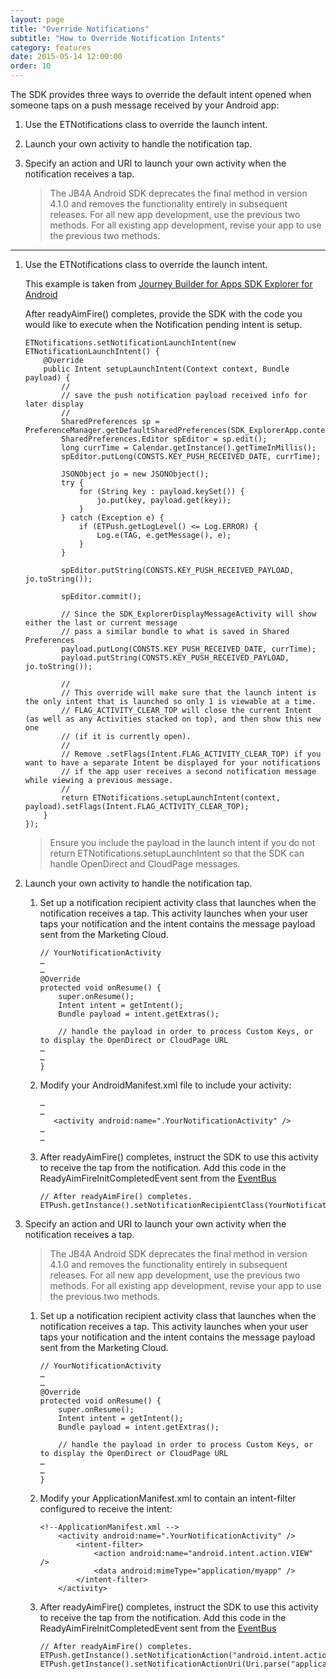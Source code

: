 ```yaml
---
layout: page
title: "Override Notifications"
subtitle: "How to Override Notification Intents"
category: features
date: 2015-05-14 12:00:00
order: 10
---
```

The SDK provides three ways to override the default intent opened when someone taps on a push message received by your Android app:

1. Use the ETNotifications class to override the launch intent.
1. Launch your own activity to handle the notification tap.
1. Specify an action and URI to launch your own activity when the notification receives a tap.

    > The JB4A Android SDK deprecates the final method in version 4.1.0 and removes the functionality entirely in subsequent releases. For all new app development, use the previous two methods. For all existing app development, revise your app to use the previous two methods.

___

1.  Use the ETNotifications class to override the launch intent.
    
    This example is taken from <a href="https://github.com/ExactTarget/JB4A-SDK-Android/tree/master/JB4A-SDK-Explorer" target="_blank">Journey Builder for Apps SDK Explorer for Android</a>

    After readyAimFire() completes, provide the SDK with the code you would like to execute when the Notification pending intent is setup.

    ~~~
    ETNotifications.setNotificationLaunchIntent(new ETNotificationLaunchIntent() {
        @Override
        public Intent setupLaunchIntent(Context context, Bundle payload) {
            //
            // save the push notification payload received info for later display
            //
            SharedPreferences sp = PreferenceManager.getDefaultSharedPreferences(SDK_ExplorerApp.context());
            SharedPreferences.Editor spEditor = sp.edit();
            long currTime = Calendar.getInstance().getTimeInMillis();
            spEditor.putLong(CONSTS.KEY_PUSH_RECEIVED_DATE, currTime);

            JSONObject jo = new JSONObject();
            try {
                for (String key : payload.keySet()) {
                    jo.put(key, payload.get(key));
                }
            } catch (Exception e) {
                if (ETPush.getLogLevel() <= Log.ERROR) {
                    Log.e(TAG, e.getMessage(), e);
                }
            }

            spEditor.putString(CONSTS.KEY_PUSH_RECEIVED_PAYLOAD, jo.toString());

            spEditor.commit();

            // Since the SDK_ExplorerDisplayMessageActivity will show either the last or current message
            // pass a similar bundle to what is saved in Shared Preferences
            payload.putLong(CONSTS.KEY_PUSH_RECEIVED_DATE, currTime);
            payload.putString(CONSTS.KEY_PUSH_RECEIVED_PAYLOAD, jo.toString());

            //
            // This override will make sure that the launch intent is the only intent that is launched so only 1 is viewable at a time.
            // FLAG_ACTIVITY_CLEAR_TOP will close the current Intent (as well as any Activities stacked on top), and then show this new one
            // (if it is currently open).
            //
            // Remove .setFlags(Intent.FLAG_ACTIVITY_CLEAR_TOP) if you want to have a separate Intent be displayed for your notifications
            // if the app user receives a second notification message while viewing a previous message.
            //
            return ETNotifications.setupLaunchIntent(context, payload).setFlags(Intent.FLAG_ACTIVITY_CLEAR_TOP);
        }
    });
    ~~~

    > Ensure you include the payload in the launch intent if you do not return ETNotifications.setupLaunchIntent so that the SDK can handle OpenDirect and CloudPage messages.

1.  Launch your own activity to handle the notification tap.

    1.  Set up a notification recipient activity class that launches when the notification receives a tap. This activity launches when your user taps your notification and the intent contains the message payload sent from the Marketing Cloud.

    	~~~
        // YourNotificationActivity
        …
        …  
        @Override
        protected void onResume() {
            super.onResume();
            Intent intent = getIntent();
            Bundle payload = intent.getExtras();

            // handle the payload in order to process Custom Keys, or to display the OpenDirect or CloudPage URL
        …
        …        
    	}
    	~~~  
    1.  Modify your AndroidManifest.xml file to include your activity:

        ~~~
        …
        …   
           <activity android:name=".YourNotificationActivity" />
        …
        …   
        ~~~ 
    1.  After readyAimFire() completes, instruct the SDK to use this activity to receive the tap from the notification. Add this code in the ReadyAimFireInitCompletedEvent sent from the [EventBus](eventbus.html) 

        ~~~
        // After readyAimFire() completes.
        ETPush.getInstance().setNotificationRecipientClass(YourNotificationActivity.class);
        ~~~~
1.  Specify an action and URI to launch your own activity when the notification receives a tap.

    > The JB4A Android SDK deprecates the final method in version 4.1.0 and removes the functionality entirely in subsequent releases. For all new app development, use the previous two methods. For all existing app development, revise your app to use the previous two methods.

    1.  Set up a notification recipient activity class that launches when the notification receives a tap. This activity launches when your user taps your notification and the intent contains the message payload sent from the Marketing Cloud.

    	~~~
        // YourNotificationActivity
        …
        …  
        @Override
        protected void onResume() {
            super.onResume();
            Intent intent = getIntent();
            Bundle payload = intent.getExtras();

            // handle the payload in order to process Custom Keys, or to display the OpenDirect or CloudPage URL
        …
        …        
    	}
    	~~~  
    1.  Modify your ApplicationManifest.xml to contain an intent-filter configured to receive the intent:

        ~~~
        <!--ApplicationManifest.xml -->
            <activity android:name=".YourNotificationActivity" />
                <intent-filter>
                    <action android:name="android.intent.action.VIEW" />
                    <data android:mimeType="application/myapp" />
                </intent-filter>
            </activity>
        ~~~
    1.  After readyAimFire() completes, instruct the SDK to use this activity to receive the tap from the notification. Add this code in the ReadyAimFireInitCompletedEvent sent from the [EventBus](eventbus.html) 
        
        ~~~
        // After readyAimFire() completes.
        ETPush.getInstance().setNotificationAction("android.intent.action.VIEW");
        ETPush.getInstance().setNotificationActionUri(Uri.parse("application/myapp"));
        ~~~